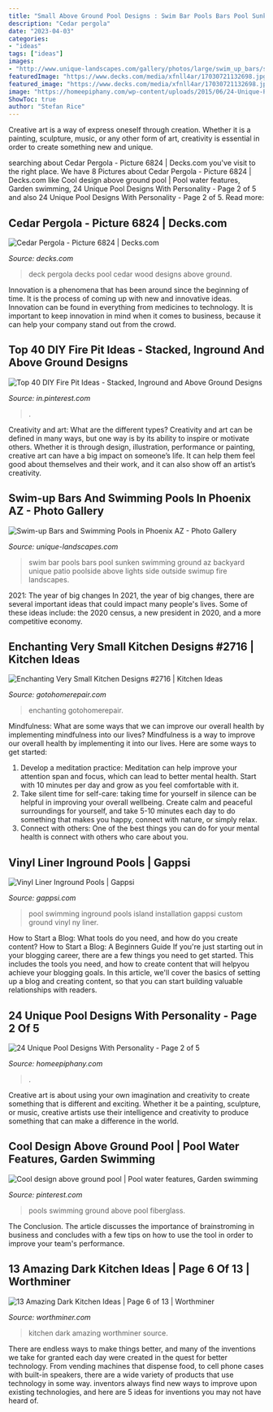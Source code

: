 ```yaml
---
title: "Small Above Ground Pool Designs : Swim Bar Pools Bars Pool Sunken Swimming Ground Az Backyard Unique Patio Poolside Above Lights Side Outside Swimup Fire Landscapes"
description: "Cedar pergola"
date: "2023-04-03"
categories:
- "ideas"
tags: ["ideas"]
images:
- "http://www.unique-landscapes.com/gallery/photos/large/swim_up_bars/swimup-pool-bar-23.jpg"
featuredImage: "https://www.decks.com/media/xfnll4ar/17030721132698.jpg?quality=80"
featured_image: "https://www.decks.com/media/xfnll4ar/17030721132698.jpg?quality=80"
image: "https://homeepiphany.com/wp-content/uploads/2015/06/24-Unique-Pool-Designs-With-Personality-7.jpg"
ShowToc: true
author: "Stefan Rice"
---
```



Creative art is a way of express oneself through creation. Whether it is a painting, sculpture, music, or any other form of art, creativity is essential in order to create something new and unique.

	

		
searching about Cedar Pergola - Picture 6824 | Decks.com you've visit to the right place. We have 8 Pictures about Cedar Pergola - Picture 6824 | Decks.com like Cool design above ground pool | Pool water features, Garden swimming, 24 Unique Pool Designs With Personality - Page 2 of 5 and also 24 Unique Pool Designs With Personality - Page 2 of 5. Read more:
		
    
## Cedar Pergola - Picture 6824 | Decks.com

<img loading=lazy src="https://www.decks.com/media/xfnll4ar/17030721132698.jpg?quality=80" onerror="this.onerror=null;this.src='https://tse4.mm.bing.net/th?id=OIP.2d5_JVHR7XyxVp6m04f9IQHaFj&amp;pid=15.1';" alt="Cedar Pergola - Picture 6824 | Decks.com">

_Source: decks.com_

>deck pergola decks pool cedar wood designs above ground. 

	

Innovation is a phenomena that has been around since the beginning of time. It is the process of coming up with new and innovative ideas. Innovation can be found in everything from medicines to technology. It is important to keep innovation in mind when it comes to business, because it can help your company stand out from the crowd.

    
## Top 40 DIY Fire Pit Ideas - Stacked, Inground And Above Ground Designs

<img loading=lazy src="https://i.pinimg.com/736x/e9/a1/ca/e9a1ca08822a4cd7f4592bb6ddcd4ef0.jpg" onerror="this.onerror=null;this.src='https://tse3.mm.bing.net/th?id=OIP.fXy83RwfW0j53NyWfVyCoQHaJ3&amp;pid=15.1';" alt="Top 40 DIY Fire Pit Ideas - Stacked, Inground and Above Ground Designs">

_Source: in.pinterest.com_

>. 

	

Creativity and art: What are the different types?
Creativity and art can be defined in many ways, but one way is by its ability to inspire or motivate others. Whether it is through design, illustration, performance or painting, creative art can have a big impact on someone’s life. It can help them feel good about themselves and their work, and it can also show off an artist’s creativity.

    
## Swim-up Bars And Swimming Pools In Phoenix AZ - Photo Gallery

<img loading=lazy src="http://www.unique-landscapes.com/gallery/photos/large/swim_up_bars/swimup-pool-bar-23.jpg" onerror="this.onerror=null;this.src='https://tse3.mm.bing.net/th?id=OIP.x86Yj9sQiIpfEfqNf3k4HgHaE8&amp;pid=15.1';" alt="Swim-up Bars and Swimming Pools in Phoenix AZ - Photo Gallery">

_Source: unique-landscapes.com_

>swim bar pools bars pool sunken swimming ground az backyard unique patio poolside above lights side outside swimup fire landscapes. 

	

2021: The year of big changes
In 2021, the year of big changes, there are several important ideas that could impact many people's lives. Some of these ideas include: the 2020 census, a new president in 2020, and a more competitive economy.

    
## Enchanting Very Small Kitchen Designs #2716 | Kitchen Ideas

<img loading=lazy src="https://gotohomerepair.com/wp-content/uploads/2015/01/2015-Modern-Small-Kitchen-Interior.jpg" onerror="this.onerror=null;this.src='https://tse1.mm.bing.net/th?id=OIP.2CRTQezD1-xIZuMK4hFBlQHaLL&amp;pid=15.1';" alt="Enchanting Very Small Kitchen Designs #2716 | Kitchen Ideas">

_Source: gotohomerepair.com_

>enchanting gotohomerepair. 

	

Mindfulness: What are some ways that we can improve our overall health by implementing mindfulness into our lives?
Mindfulness is a way to improve our overall health by implementing it into our lives. Here are some ways to get started: 
1. Develop a meditation practice: Meditation can help improve your attention span and focus, which can lead to better mental health. Start with 10 minutes per day and grow as you feel comfortable with it. 
2. Take silent time for self-care: taking time for yourself in silence can be helpful in improving your overall wellbeing. Create calm and peaceful surroundings for yourself, and take 5-10 minutes each day to do something that makes you happy, connect with nature, or simply relax. 
3. Connect with others: One of the best things you can do for your mental health is connect with others who care about you.

    
## Vinyl Liner Inground Pools | Gappsi

<img loading=lazy src="https://gappsi.com/wp-content/uploads/2014/02/custom-shaped-swimming-pool-gappsi-1.jpg" onerror="this.onerror=null;this.src='https://tse3.mm.bing.net/th?id=OIP.v4acaK59K3ZP3DUOWavMMQHaE6&amp;pid=15.1';" alt="Vinyl Liner Inground Pools | Gappsi">

_Source: gappsi.com_

>pool swimming inground pools island installation gappsi custom ground vinyl ny liner. 

	

How to Start a Blog: What tools do you need, and how do you create content?
How to Start a Blog: A Beginners Guide
If you're just starting out in your blogging career, there are a few things you need to get started. This includes the tools you need, and how to create content that will helpyou achieve your blogging goals. In this article, we'll cover the basics of setting up a blog and creating content, so that you can start building valuable relationships with readers.

    
## 24 Unique Pool Designs With Personality - Page 2 Of 5

<img loading=lazy src="https://homeepiphany.com/wp-content/uploads/2015/06/24-Unique-Pool-Designs-With-Personality-7.jpg" onerror="this.onerror=null;this.src='https://tse2.mm.bing.net/th?id=OIP.3Hb_t81pHjtiq2bwQy_E3QHaE7&amp;pid=15.1';" alt="24 Unique Pool Designs With Personality - Page 2 of 5">

_Source: homeepiphany.com_

>. 

	

Creative art is about using your own imagination and creativity to create something that is different and exciting. Whether it be a painting, sculpture, or music, creative artists use their intelligence and creativity to produce something that can make a difference in the world.

    
## Cool Design Above Ground Pool | Pool Water Features, Garden Swimming

<img loading=lazy src="https://i.pinimg.com/736x/40/90/66/409066a640380ce432abcf31dff5ae64--swimming-pools-backyard-small-swimming-pools.jpg" onerror="this.onerror=null;this.src='https://tse2.mm.bing.net/th?id=OIP.D3AOpd_yu3wiGKBVjvCjwAHaFi&amp;pid=15.1';" alt="Cool design above ground pool | Pool water features, Garden swimming">

_Source: pinterest.com_

>pools swimming ground above pool fiberglass. 

	

The Conclusion.
The article discusses the importance of brainstroming in business and concludes with a few tips on how to use the tool in order to improve your team's performance.

    
## 13 Amazing Dark Kitchen Ideas | Page 6 Of 13 | Worthminer

<img loading=lazy src="http://www.worthminer.com/wp-content/uploads/2017/09/Kitchen-6.jpg" onerror="this.onerror=null;this.src='https://tse4.mm.bing.net/th?id=OIP.AaokdA1z0N8QM-lMjZ2j0wHaIj&amp;pid=15.1';" alt="13 Amazing Dark Kitchen Ideas | Page 6 of 13 | Worthminer">

_Source: worthminer.com_

>kitchen dark amazing worthminer source. 

	

There are endless ways to make things better, and many of the inventions we take for granted each day were created in the quest for better technology. From vending machines that dispense food, to cell phone cases with built-in speakers, there are a wide variety of products that use technology in some way. inventors always find new ways to improve upon existing technologies, and here are 5 ideas for inventions you may not have heard of.

